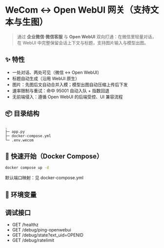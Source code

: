 # WeCom ↔ Open WebUI 网关（支持文本与生图）

> 通过 **企业微信·微信客服** 与 **Open WebUI** 双向打通：在微信里轻量对话，在 WebUI 中完整保留会话上下文与标题，支持图片输入与模型出图。

## ✨ 特性

- 一处对话、两处可见（微信 ↔ Open WebUI）
- 标题自动生成（沿用 WebUI 原生）
- 图片：先图后文自动合并入模；模型出图自动压缩上传后下发
- 速率限制与重试：命中 95001 自动入队 + 指数回退
- 无前端侵入：遵循 Open WebUI 的后端受控、UI 兼容流程

## 📦 目录结构

```
.
├─ app.py
├─ docker-compose.yml
└─ .env.wecom
```

## 🚀 快速开始（Docker Compose）

```bash
docker compose up -d
```

默认端口映射：见 docker-compose.yml

## 🔧 环境变量


## 调试接口
- GET /healthz
- GET /debug/ping-openwebui
- GET /debug/state?ext_uid=OPENID
- GET /debug/ratelimit
